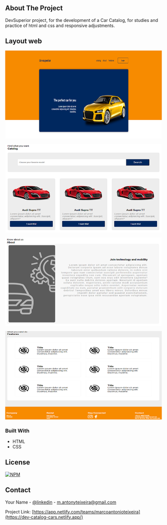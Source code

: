 

<p align="center">
 
  <h1 style= display:none lign="center">DEV-CATALOG-CARS</h3>
 


<!-- ABOUT THE PROJECT -->
## About The Project

DevSuperior project, for the development of a Car Catalog, for studies and practice of html and css and responsive adjustments.

## Layout web
![Web 1](https://github.com/MAntonioST/dev-catalog-cars/blob/main/assets/img1.png)

![Web 2](https://github.com/MAntonioST/dev-catalog-cars/blob/main/assets/img2.png)

![Web 3](https://github.com/MAntonioST/dev-catalog-cars/blob/main/assets/img3.png)

![Web 4](https://github.com/MAntonioST/dev-catalog-cars/blob/main/assets/img4.png)


### Built With

* HTML
* CSS



<!-- LICENSE -->
## License

[![NPM](https://img.shields.io/npm/l/react)](https://github.com/MarcoAntonioTeixeira/dev-catalog-cars/blob/main/LICENSE) 



<!-- CONTACT -->
## Contact

Your Name - [@linkedin](https://www.linkedin.com/in/marco-antonio-teixeira-5890084a/) - m.antonyteixeira@gmail.com

Project Link: [https://app.netlify.com/teams/marcoantonioteixeira](https://dev-catalog-cars.netlify.app/)
